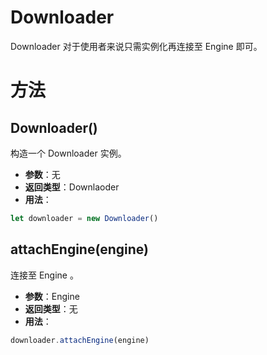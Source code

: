 # Downloader

Downloader 对于使用者来说只需实例化再连接至 Engine 即可。

# 方法

## Downloader()

构造一个 Downloader 实例。

- **参数**：无
- **返回类型**：Downlaoder
- **用法**：

```ts
let downloader = new Downloader()

```

## attachEngine(engine)

连接至 Engine 。

- **参数**：Engine
- **返回类型**：无
- **用法**：

```ts
downloader.attachEngine(engine)

```